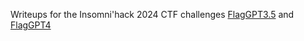 Writeups for the Insomni'hack 2024 CTF challenges [FlagGPT3.5](FlagGPT-3.5/README.md) and [FlagGPT4](FlagGPT-4/README.md)